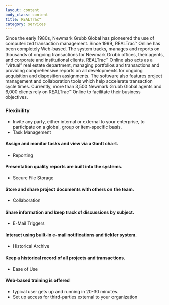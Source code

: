 ```yaml
---
layout: content
body_class: content
title: REALTrac™
category: services
---
```

Since the early 1980s, Newmark Grubb Global has pioneered the use of computerized transaction management. Since 1999, REALTrac™ Online has been completely Web-based. The system tracks, manages and reports on thousands of ongoing transactions for Newmark Grubb offices, their agents, and corporate and institutional clients. REALTrac™ Online also acts as a “virtual” real estate department, managing portfolios and transactions and providing comprehensive reports on all developments for ongoing acquisition and disposition assignments. The software also features project management and collaboration tools which help accelerate transaction cycle times. Currently, more than 3,500 Newmark Grubb Global agents and 6,000 clients rely on REALTrac™ Online to facilitate their business objectives.

### Flexibility
- Invite any party, either internal or external to your enterprise, to participate on a global, group or item-specific basis.
- Task Management

#### Assign and monitor tasks and view via a Gantt chart.
- Reporting

#### Presentation quality reports are built into the systems.
- Secure File Storage

#### Store and share project documents with others on the team.
- Collaboration

#### Share information and keep track of discussions by subject.
- E-Mail Triggers

#### Interact using built-in e-mail notifications and tickler system.
- Historical Archive

#### Keep a historical record of all projects and transactions.
- Ease of Use

#### Web-based training is offered
- typical user gets up and running in 20-30 minutes.
- Set up access for third-parties external to your organization
